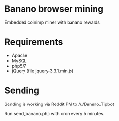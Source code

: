 # Banano browser mining
Embedded coinimp miner with banano rewards

# Requirements
* Apache
* MySQL
* php5/7
* jQuery (file jquery-3.3.1.min.js)

# Sending
Sending is working via Reddit PM to /u/Banano_Tipbot

Run send_banano.php with cron every 5 minutes.
